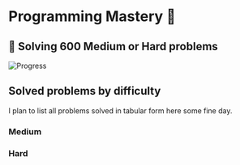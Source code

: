 # Programming Mastery :punch:

## :goal_net:  Solving 600 Medium or Hard problems 

![Progress](https://progress-bar.dev/16/?scale=600&title=InterviewGod&width=500&color=babaca&suffix=+problems+solved)

## Solved problems by difficulty
I plan to list all problems solved in tabular form here some fine day.

### Medium

### Hard

